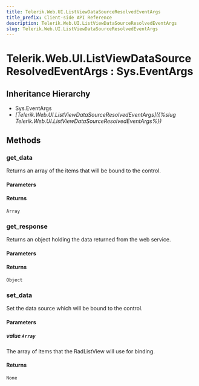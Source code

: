 ```yaml
---
title: Telerik.Web.UI.ListViewDataSourceResolvedEventArgs
title_prefix: Client-side API Reference
description: Telerik.Web.UI.ListViewDataSourceResolvedEventArgs
slug: Telerik.Web.UI.ListViewDataSourceResolvedEventArgs
---
```


# Telerik.Web.UI.ListViewDataSourceResolvedEventArgs : Sys.EventArgs

## Inheritance Hierarchy

* Sys.EventArgs
* *[Telerik.Web.UI.ListViewDataSourceResolvedEventArgs]({%slug Telerik.Web.UI.ListViewDataSourceResolvedEventArgs%})*


## Methods

### get_data

Returns an array of the items that will be bound to the control.

#### Parameters

#### Returns

`Array`

### get_response

Returns an object holding the data returned from the web service.

#### Parameters

#### Returns

`Object`

### set_data

Set the data source which will be bound to the control.

#### Parameters

##### value `Array`

The array of items that the RadListView will use for binding.

#### Returns

`None`

